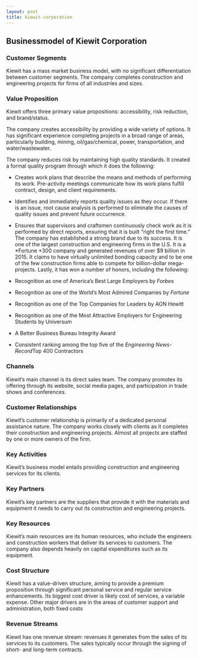 ```yaml
---
layout: post
title: kiewit-corporation
---
```


Businessmodel of Kiewit Corporation
------------------------------------

### Customer Segments

Kiewit has a mass market business model, with no significant differentiation between customer segments. The company completes construction and engineering projects for firms of all industries and sizes.

### Value Proposition

Kiewit offers three primary value propositions: accessibility, risk reduction, and brand/status.

The company creates accessibility by providing a wide variety of options. It has significant experience completing projects in a broad range of areas, particularly building, mining, oil/gas/chemical, power, transportation, and water/wastewater.

The company reduces risk by maintaining high quality standards. It created a formal quality program through which it does the following:

 * Creates work plans that describe the means and methods of performing its work. Pre-activity meetings com­municate how its work plans fulfill contract, design, and client requirements.
* Identifies and immediately reports quality issues as they occur. If there is an issue, root cause analysis is performed to elimi­nate the causes of quality issues and prevent future occurrence.
* Ensures that supervisors and craftsmen continuously check work as it is performed by direct reports, ensuring that it is built “right the first time.”
 The company has established a strong brand due to its success. It is one of the largest construction and engineering firms in the U.S. It is a *Fortune *300 company and generated revenues of over $9 billion in 2015. It claims to have virtually unlimited bonding capacity and to be one of the few construction firms able to compete for billion-dollar mega-projects. Lastly, it has won a number of honors, including the following:

 * Recognition as one of America’s Best Large Employers by *Forbes*
* Recognition as one of the World’s Most Admired Companies by *Fortune*
* Recognition as one of the Top Companies for Leaders by AON Hewitt
* Recognition as one of the Most Attractive Employers for Engineering Students by Universum
* A Better Business Bureau Integrity Award
* Consistent ranking among the top five of the *Engineering News-Record*Top 400 Contractors
 ### Channels

Kiewit’s main channel is its direct sales team. The company promotes its offering through its website, social media pages, and participation in trade shows and conferences.

### Customer Relationships

Kiewit’s customer relationship is primarily of a dedicated personal assistance nature. The company works closely with clients as it completes their construction and engineering projects. Almost all projects are staffed by one or more owners of the firm.

### Key Activities

Kiewit’s business model entails providing construction and engineering services for its clients.

### Key Partners

Kiewit’s key partners are the suppliers that provide it with the materials and equipment it needs to carry out its construction and engineering projects.

### Key Resources

Kiewit’s main resources are its human resources, who include the engineers and construction workers that deliver its services to customers. The company also depends heavily on capital expenditures such as its equipment.

### Cost Structure

Kiewit has a value-driven structure, aiming to provide a premium proposition through significant personal service and regular service enhancements. Its biggest cost driver is likely cost of services, a variable expense. Other major drivers are in the areas of customer support and administration, both fixed costs

### Revenue Streams

Kiewit has one revenue stream: revenues it generates from the sales of its services to its customers. The sales typically occur through the signing of short- and long-term contracts.
